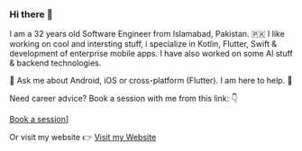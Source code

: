 ### Hi there 👋

I am a 32 years old Software Engineer from Islamabad, Pakistan. 🇵🇰 I like working on cool and intersting stuff, i specialize in Kotlin, Flutter, Swift & development of enterprise mobile apps. I have also worked on some AI stuff & backend technologies.

💬 Ask me about Android, iOS or cross-platform (Flutter). I am here to help. 🙇

Need career advice? Book a session with me from this link: 👇

[Book a session](https://topmate.io/umair_adil)]

Or visit my website 👉 [Visit my Website](https://umairadil.com)
